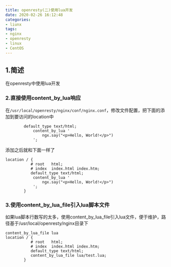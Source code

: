 ```yaml
---
title: openresty(二)使用lua开发
date: 2020-02-26 16:12:48
categories:
- liunx
tags:
- nginx
- openresty
- linux
- CentOS
---
```


## 1.简述

在openresty中使用lua开发

### 2.直接使用content_by_lua响应

在`/usr/local/openresty/nginx/conf/nginx.conf`，修改文件配置，把下面的添加到要访问的location中

```
		default_type text/html;
            content_by_lua '
                ngx.say("<p>Hello, World!</p>")
            ';
```

添加之后就和下面一样了

```
location / {
           # root   html;
           # index  index.html index.htm;
           default_type text/html;
            content_by_lua '
                ngx.say("<p>Hello, World!</p>")
            ';
        }
```

### 3.使用content_by_lua_file引入lua脚本文件

如果lua脚本行数写的太多，使用content_by_lua_file引入lua文件，便于维护，路径基于/usr/local/openresty/nginx目录下

```
content_by_lua_file lua
location / {
           # root   html;
           # index  index.html index.htm;
           default_type text/html;
           content_by_lua_file lua/test.lua;
        }
```